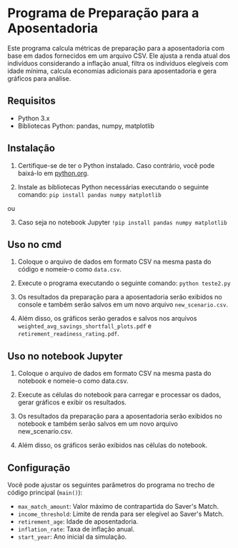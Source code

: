 # Programa de Preparação para a Aposentadoria

Este programa calcula métricas de preparação para a aposentadoria com base em dados fornecidos em um arquivo CSV. Ele ajusta a renda atual dos indivíduos considerando a inflação anual, filtra os indivíduos elegíveis com idade mínima, calcula economias adicionais para aposentadoria e gera gráficos para análise.

## Requisitos

- Python 3.x
- Bibliotecas Python: pandas, numpy, matplotlib

## Instalação

1. Certifique-se de ter o Python instalado. Caso contrário, você pode baixá-lo em [python.org](https://www.python.org/downloads/).

2. Instale as bibliotecas Python necessárias executando o seguinte comando:
    `pip install pandas numpy matplotlib`
            
ou

3. Caso seja no notebook Jupyter
    `!pip install pandas numpy matplotlib`

## Uso no cmd

1. Coloque o arquivo de dados em formato CSV na mesma pasta do código e nomeie-o como `data.csv`.

2. Execute o programa executando o seguinte comando:
    `python teste2.py`

3. Os resultados da preparação para a aposentadoria serão exibidos no console e também serão salvos em um novo arquivo `new_scenario.csv`.

4. Além disso, os gráficos serão gerados e salvos nos arquivos `weighted_avg_savings_shortfall_plots.pdf` e `retirement_readiness_rating.pdf`.

## Uso no notebook Jupyter

1. Coloque o arquivo de dados em formato CSV na mesma pasta do notebook e nomeie-o como data.csv.

2. Execute as células do notebook para carregar e processar os dados, gerar gráficos e exibir os resultados.

3. Os resultados da preparação para a aposentadoria serão exibidos no notebook e também serão salvos em um novo arquivo new_scenario.csv.

4. Além disso, os gráficos serão exibidos nas células do notebook.

## Configuração

Você pode ajustar os seguintes parâmetros do programa no trecho de código principal (`main()`):

- `max_match_amount`: Valor máximo de contrapartida do Saver's Match.
- `income_threshold`: Limite de renda para ser elegível ao Saver's Match.
- `retirement_age`: Idade de aposentadoria.
- `inflation_rate`: Taxa de inflação anual.
- `start_year`: Ano inicial da simulação.
